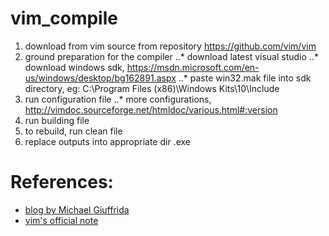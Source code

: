 # vim_compile
1. download from vim source from repository https://github.com/vim/vim
2. ground preparation for the compiler
..* download latest visual studio
..* download windows sdk, https://msdn.microsoft.com/en-us/windows/desktop/bg162891.aspx
..* paste win32.mak file into sdk directory, eg: C:\Program Files (x86)\Windows Kits\10\Include
3. run configuration file
..* more configurations, http://vimdoc.sourceforge.net/htmldoc/various.html#:version
4. run building file
5. to rebuild, run clean file
6. replace outputs into appropriate dir .exe

# References:
* [blog by Michael Giuffrida](http://blog.mgiuffrida.com/2015/06/27/building-vim-on-windows.html)
* [vim's official note](https://vim.fandom.com/wiki/Build_Vim_in_Windows_with_Visual_Studio)

